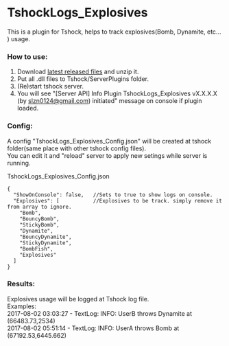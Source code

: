 # TshockLogs_Explosives
This is a plugin for Tshock, helps to track explosives(Bomb, Dynamite, etc... ) usage.

### How to use:

1. Download [latest released files](https://github.com/slzn/TshockLogs_Explosives/releases) and unzip it.
2. Put all .dll files to Tshock/ServerPlugins folder.
3. (Re)start tshock server.
4. You will see "[Server API] Info Plugin TshockLogs_Explosives vX.X.X.X (by slzn0124@gmail.com) initiated" message on console if plugin loaded.

### Config:

A config "TshockLogs_Explosives_Config.json" will be created at tshock folder(same place with other tshock config files).<br>
You can edit it and "reload" server to apply new setings while server is running.

TshockLogs_Explosives_Config.json
```
{
  "ShowOnConsole": false,   //Sets to true to show logs on console.
  "Explosives": [           //Explosives to be track. simply remove it from array to ignore.
    "Bomb",
    "BouncyBomb",
    "StickyBomb",
    "Dynamite",
    "BouncyDynamite",
    "StickyDynamite",
    "BombFish",
    "Explosives"
  ]
}
```

### Results:
Explosives usage will be logged at Tshock log file.<br>
Examples:<br>
2017-08-02 03:03:27 - TextLog: INFO: UserB throws Dynamite at (66483.73,2534)<br>
2017-08-02 05:51:14 - TextLog: INFO: UserA throws Bomb at (67192.53,6445.662)<br>
